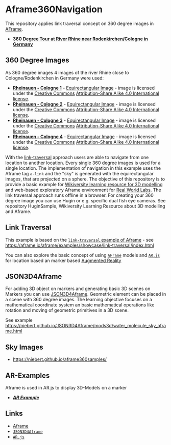 # Aframe360Navigation
This repository applies link traversal concept on 360 degree images in [AFrame](https://aframe.io).

* **[360 Degree Tour at River Rhine near Rodenkirchen/Cologne in Germany](https://niebert.github.io/aframe360navigation)**

## 360 Degree Images
As 360 degree images 4 images of the river Rhine close to Cologne/Rodenkirchen in Germany were used:
* [**Rheinauen - Cologne 1**](https://niebert.github.io/HuginSample/rhein1_rodenkirchen.html) - [Equirectangular Image](https://niebert.github.io/HuginSample/img/rhein1_rodenkirchen.jpg) - image is licensed under the [Creative Commons](https://en.wikipedia.org/wiki/en:Creative_Commons) [Attribution-Share Alike 4.0 International license](https://creativecommons.org/licenses/by-sa/4.0/deed.en).
* [**Rheinauen - Cologne 2**](https://niebert.github.io/HuginSample/rhein2_rodenkirchen.html) - [Equirectangular Image](https://niebert.github.io/HuginSample/img/rhein1_rodenkirchen.jpg) - image is licensed under the [Creative Commons](https://en.wikipedia.org/wiki/en:Creative_Commons) [Attribution-Share Alike 4.0 International license](https://creativecommons.org/licenses/by-sa/4.0/deed.en).
* [**Rheinauen - Cologne 3**](https://niebert.github.io/HuginSample/rhein3_rodenkirchen.html) - [Equirectangular Image](https://niebert.github.io/HuginSample/img/rhein1_rodenkirchen.jpg) - image is licensed under the [Creative Commons](https://en.wikipedia.org/wiki/en:Creative_Commons) [Attribution-Share Alike 4.0 International license](https://creativecommons.org/licenses/by-sa/4.0/deed.en).
* [**Rheinauen - Cologne 4**](https://niebert.github.io/HuginSample/rhein4_rodenkirchen.html) - [Equirectangular Image](https://niebert.github.io/HuginSample/img/rhein1_rodenkirchen.jpg) - image is licensed under the [Creative Commons](https://en.wikipedia.org/wiki/en:Creative_Commons) [Attribution-Share Alike 4.0 International license](https://creativecommons.org/licenses/by-sa/4.0/deed.en).

With the [link-traversal](https://aframe.io/aframe/examples/showcase/link-traversal/index.html) approach users are able to navigate from one location to another location. Every single 360 degree images is used for a single location. The implementation of navigation in this example uses the Aframe tag `a-link` and the "sky" is generated with the equirectangular images, that are projected on a sphere. The objective of this repository is to provide a basic example for [Wikiversity learning resource for 3D modelling](https://en.wikiversity.org/wiki/3D_Modelling) and web-based exploratory Aframe environment for [Real World Labs](https://en.wikiversity.org/wiki/Real_World_Labs). The link traversal approach runs offline in a browser. For creating your 360 degree image you can use Hugin or e.g. specific dual fish eye cameras. See repository HuginSample, Wikiversity Learning Resource about 3D modelling and Aframe.

## Link Traversal
This example is based on the [`link-traversal` example of Aframe](https://aframe.io/aframe/examples/showcase/link-traversal/index.html) - see https://aframe.io/aframe/examples/showcase/link-traversal/index.html

You can also explore the basic concept of using [`AFrame`](https://aframe.io) models and [`AR.js`](https://ar-js-org.github.io/AR.js-Docs/) for location based an marker based [Augmented Reality](https://en.wikiveristy.org/wiki/3D_Modelling)

## JSON3D4Aframe
For adding 3D object on markers and generating basic 3D scenes on Markers you can use [JSON3D4Aframe](https://niebert.github.io/JSON3D4Aframe). Geometric element can be placed in a scene with 360 degree images. The learning objective focuses on a mathematical coordinate system an basic mathematical operations like rotation and moving of geometric primitives in a 3D scene.

See example https://niebert.github.io/JSON3D4Aframe/mods3d/water_molecule_sky_aframe.html

## Sky Images
* https://niebert.github.io/aframe360samples/


## AR-Examples
Aframe is used in AR.js to display 3D-Models on a marker
* ***[AR Example](https://niebert.github.io/AR-Examples/)***

## Links
* [Aframe](https://aframe.io)
* [`JSON3D4Aframe`](https://niebert.github.io/JSON3D4Aframe)
* [`AR.js`](https://ar-js-org.github.io/AR.js-Docs/)
